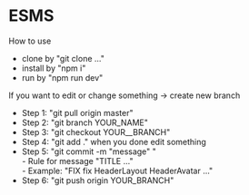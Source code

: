 # ESMS

How to use  
  - clone by "git clone ..."  
  - install by "npm i"  
  - run by "npm run dev"  

If you want to edit or change something -> create new branch 
  - Step 1: "git pull origin master"  
  - Step 2: "git branch YOUR_NAME"  
  - Step 3: "git checkout YOUR__BRANCH"  
  - Step 4: "git add ." when you done edit something  
  - Step 5: "git commit -m "message" "  
          - Rule for message "TITLE ..."  
              - Example: "FIX fix HeaderLayout HeaderAvatar ..."  
  - Step 6: "git push origin YOUR_BRANCH"  


